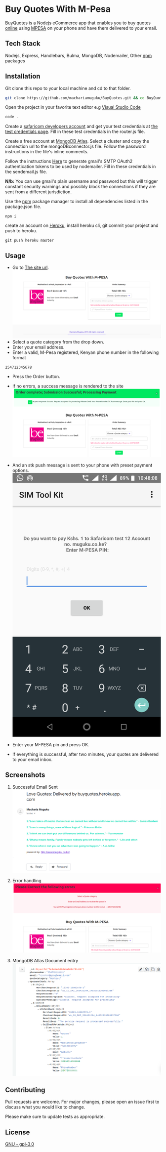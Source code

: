 # Buy Quotes With M-Pesa

BuyQuotes is a Nodejs eCommerce app that enables you to buy quotes [online](https://buyquotes.herokuapp.com) using [MPESA](https://en.wikipedia.org/wiki/M-Pesa) on your phone and have them delivered to your email.

## Tech Stack

Nodejs, Express, Handlebars, Bulma, MongoDB, Nodemailer, Other [npm](https://www.npmjs.com/) packages

## Installation

Git clone this repo to your local machine and cd to that folder.

```bash
git clone https://github.com/machariamuguku/BuyQuotes.git && cd BuyQuotes
```

Open the project in your favorite text editor e.g [Visual Studio Code](https://code.visualstudio.com/)

```vs
code .
```

Create a [safaricom developers account](https://developer.safaricom.co.ke/) and get your test credentials at [the test credentials page](https://developer.safaricom.co.ke/test_credentials). Fill in these test credentials in the router.js file.

Create a free account at [MongoDB Atlas](https://cloud.mongodb.com). Select a cluster and copy the connection url to the mongoDBconnector.js file. Follow the password instructions in the file's inline comments.

Follow the instructions [Here](https://medium.com/@nickroach_50526/sending-emails-with-node-js-using-smtp-gmail-and-oauth2-316fe9c790a1) to generate gmail's SMTP OAuth2 authentication tokens to be used by nodemailer. Fill in these credentials in the sendemail.js file.

**N/b:** You can use gmail's plain username and password but this will trigger constant security warnings and possibly block the connections if they are sent from a different jurisdiction.

Use the [npm](https://www.npmjs.com/) package manager to install all dependencies listed in the package.json file.

```npm
npm i
```

create an account on [Heroku](https://www.heroku.com/), install heroku cli, git commit your project and push to heroku.

```git
git push heroku master
```

## Usage
- Go to [The site url](https://buyquotes.herokuapp.com/).
![picture alt](src/frontend/resources/images/screenshots/homepage.png "Landing page")
- Select a quote category from the drop down.
- Enter your email address.
- Enter a valid, M-Pesa registered, Kenyan phone number in the following format
```
254712345678
```
- Press the Order button.
- If no errors, a success message is rendered to the site
 ![picture alt](src/frontend/resources/images/screenshots/homepage_success.png "homepage with success message")
- And an stk push message is sent to your phone with preset payment options.
 ![picture alt](src/frontend/resources/images/screenshots/STK_push_phone_message.png "STK Push Mpesa Phone message")
- Enter your M-PESA pin and press OK.

- If everything is successful, after two minutes, your quotes are delivered to your email inbox.

## Screenshots
1. Successful Email Sent
 ![picture alt](src/frontend/resources/images/screenshots/Successfull_email_sent.png "Successfull email sent")

2. Error handling
![picture alt](src/frontend/resources/images/screenshots/homepage_with_errors.png "homepage with error message")

3. MongoDB Atlas Document entry
 ![picture alt](src/frontend/resources/images/screenshots/Mongo_atlas_document.png "Mongo atlas document")

## Contributing

Pull requests are welcome. For major changes, please open an issue first to discuss what you would like to change.

Please make sure to update tests as appropriate.

## License

[GNU - gpl-3.0](https://choosealicense.com/licenses/gpl-3.0/)